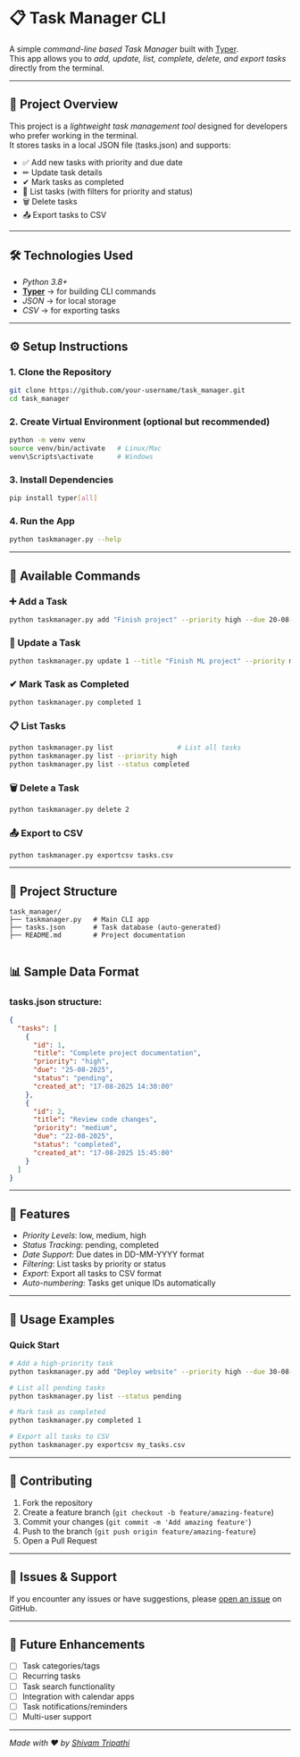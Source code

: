 # 📋 Task Manager CLI

A simple *command-line based Task Manager* built with [Typer](https://typer.tiangolo.com/).  
This app allows you to *add, update, list, complete, delete, and export tasks* directly from the terminal.

---

## 🚀 Project Overview

This project is a *lightweight task management tool* designed for developers who prefer working in the terminal.  
It stores tasks in a local JSON file (tasks.json) and supports:

- ✅ Add new tasks with priority and due date  
- ✏ Update task details  
- ✔ Mark tasks as completed  
- 📜 List tasks (with filters for priority and status)  
- 🗑 Delete tasks  
- 📤 Export tasks to CSV  

---

## 🛠 Technologies Used

- *Python 3.8+*  
- **[Typer](https://typer.tiangolo.com/)** → for building CLI commands  
- *JSON* → for local storage  
- *CSV* → for exporting tasks  

---

## ⚙ Setup Instructions

### 1. Clone the Repository
```bash
git clone https://github.com/your-username/task_manager.git
cd task_manager
```

### 2. Create Virtual Environment (optional but recommended)
```bash
python -m venv venv
source venv/bin/activate   # Linux/Mac
venv\Scripts\activate      # Windows
```

### 3. Install Dependencies
```bash
pip install typer[all]
```

### 4. Run the App
```bash
python taskmanager.py --help
```

---

## 📌 Available Commands

### ➕ Add a Task
```bash
python taskmanager.py add "Finish project" --priority high --due 20-08-2025
```

### 📝 Update a Task
```bash
python taskmanager.py update 1 --title "Finish ML project" --priority medium
```

### ✔ Mark Task as Completed
```bash
python taskmanager.py completed 1
```

### 📋 List Tasks
```bash
python taskmanager.py list                # List all tasks
python taskmanager.py list --priority high
python taskmanager.py list --status completed

```
### 🗑 Delete a Task
```bash
python taskmanager.py delete 2

```
### 📤 Export to CSV
```bash
python taskmanager.py exportcsv tasks.csv

```
---

## 📂 Project Structure

```
task_manager/
├── taskmanager.py   # Main CLI app
├── tasks.json       # Task database (auto-generated)
├── README.md        # Project documentation


```


## 📊 Sample Data Format

### tasks.json structure:
```json
{
  "tasks": [
    {
      "id": 1,
      "title": "Complete project documentation",
      "priority": "high",
      "due": "25-08-2025",
      "status": "pending",
      "created_at": "17-08-2025 14:30:00"
    },
    {
      "id": 2,
      "title": "Review code changes",
      "priority": "medium",
      "due": "22-08-2025",
      "status": "completed",
      "created_at": "17-08-2025 15:45:00"
    }
  ]
}

```

---

## 🎯 Features

- *Priority Levels*: low, medium, high
- *Status Tracking*: pending, completed
- *Date Support*: Due dates in DD-MM-YYYY format
- *Filtering*: List tasks by priority or status
- *Export*: Export all tasks to CSV format
- *Auto-numbering*: Tasks get unique IDs automatically

---

## 📝 Usage Examples

### Quick Start
```bash
# Add a high-priority task
python taskmanager.py add "Deploy website" --priority high --due 30-08-2025

# List all pending tasks
python taskmanager.py list --status pending

# Mark task as completed
python taskmanager.py completed 1

# Export all tasks to CSV
python taskmanager.py exportcsv my_tasks.csv

```

---

## 🤝 Contributing

1. Fork the repository
2. Create a feature branch (`git checkout -b feature/amazing-feature`)
3. Commit your changes (`git commit -m 'Add amazing feature'`)
4. Push to the branch (`git push origin feature/amazing-feature`)
5. Open a Pull Request



---

## 🐛 Issues & Support

If you encounter any issues or have suggestions, please [open an issue](https://github.com/your-username/task_manager/issues) on GitHub.

---

## 🔮 Future Enhancements

- [ ] Task categories/tags
- [ ] Recurring tasks
- [ ] Task search functionality
- [ ] Integration with calendar apps
- [ ] Task notifications/reminders
- [ ] Multi-user support

---

*Made with ❤ by [Shivam Tripathi](https://github.com/your-username)*
